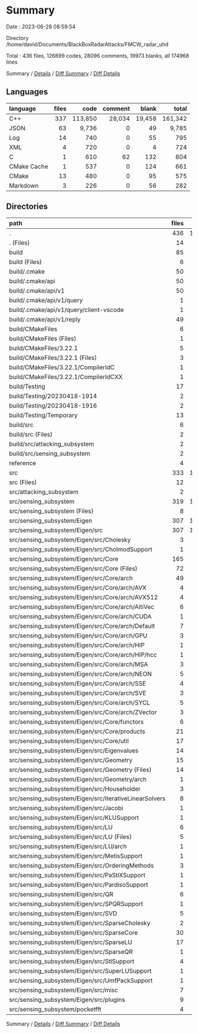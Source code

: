# Summary

Date : 2023-06-28 08:59:54

Directory /home/david/Documents/BlackBoxRadarAttacks/FMCW_radar_uhd

Total : 436 files,  126899 codes, 28096 comments, 19973 blanks, all 174968 lines

Summary / [Details](details.md) / [Diff Summary](diff.md) / [Diff Details](diff-details.md)

## Languages
| language | files | code | comment | blank | total |
| :--- | ---: | ---: | ---: | ---: | ---: |
| C++ | 337 | 113,850 | 28,034 | 19,458 | 161,342 |
| JSON | 63 | 9,736 | 0 | 49 | 9,785 |
| Log | 14 | 740 | 0 | 55 | 795 |
| XML | 4 | 720 | 0 | 4 | 724 |
| C | 1 | 610 | 62 | 132 | 804 |
| CMake Cache | 1 | 537 | 0 | 124 | 661 |
| CMake | 13 | 480 | 0 | 95 | 575 |
| Markdown | 3 | 226 | 0 | 56 | 282 |

## Directories
| path | files | code | comment | blank | total |
| :--- | ---: | ---: | ---: | ---: | ---: |
| . | 436 | 126,899 | 28,096 | 19,973 | 174,968 |
| . (Files) | 14 | 819 | 44 | 27 | 890 |
| build | 85 | 12,672 | 126 | 589 | 13,387 |
| build (Files) | 6 | 814 | 0 | 146 | 960 |
| build/.cmake | 50 | 8,925 | 0 | 49 | 8,974 |
| build/.cmake/api | 50 | 8,925 | 0 | 49 | 8,974 |
| build/.cmake/api/v1 | 50 | 8,925 | 0 | 49 | 8,974 |
| build/.cmake/api/v1/query | 1 | 1 | 0 | 0 | 1 |
| build/.cmake/api/v1/query/client-vscode | 1 | 1 | 0 | 0 | 1 |
| build/.cmake/api/v1/reply | 49 | 8,924 | 0 | 49 | 8,973 |
| build/CMakeFiles | 6 | 1,761 | 126 | 348 | 2,235 |
| build/CMakeFiles (Files) | 1 | 424 | 0 | 42 | 466 |
| build/CMakeFiles/3.22.1 | 5 | 1,337 | 126 | 306 | 1,769 |
| build/CMakeFiles/3.22.1 (Files) | 3 | 129 | 0 | 44 | 173 |
| build/CMakeFiles/3.22.1/CompilerIdC | 1 | 610 | 62 | 132 | 804 |
| build/CMakeFiles/3.22.1/CompilerIdCXX | 1 | 598 | 64 | 130 | 792 |
| build/Testing | 17 | 1,036 | 0 | 17 | 1,053 |
| build/Testing/20230418-1914 | 2 | 451 | 0 | 2 | 453 |
| build/Testing/20230418-1916 | 2 | 269 | 0 | 2 | 271 |
| build/Testing/Temporary | 13 | 316 | 0 | 13 | 329 |
| build/src | 6 | 136 | 0 | 29 | 165 |
| build/src (Files) | 2 | 50 | 0 | 11 | 61 |
| build/src/attacking_subsystem | 2 | 43 | 0 | 9 | 52 |
| build/src/sensing_subsystem | 2 | 43 | 0 | 9 | 52 |
| reference | 4 | 1,016 | 151 | 144 | 1,311 |
| src | 333 | 112,392 | 27,775 | 19,213 | 159,380 |
| src (Files) | 12 | 2,360 | 1,149 | 545 | 4,054 |
| src/attacking_subsystem | 2 | 941 | 400 | 252 | 1,593 |
| src/sensing_subsystem | 319 | 109,091 | 26,226 | 18,416 | 153,733 |
| src/sensing_subsystem (Files) | 8 | 1,395 | 661 | 416 | 2,472 |
| src/sensing_subsystem/Eigen | 307 | 104,218 | 25,456 | 17,642 | 147,316 |
| src/sensing_subsystem/Eigen/src | 307 | 104,218 | 25,456 | 17,642 | 147,316 |
| src/sensing_subsystem/Eigen/src/Cholesky | 3 | 813 | 362 | 173 | 1,348 |
| src/sensing_subsystem/Eigen/src/CholmodSupport | 1 | 410 | 177 | 96 | 683 |
| src/sensing_subsystem/Eigen/src/Core | 165 | 57,596 | 12,146 | 10,546 | 80,288 |
| src/sensing_subsystem/Eigen/src/Core (Files) | 72 | 18,184 | 6,174 | 3,794 | 28,152 |
| src/sensing_subsystem/Eigen/src/Core/arch | 49 | 27,010 | 2,735 | 4,469 | 34,214 |
| src/sensing_subsystem/Eigen/src/Core/arch/AVX | 4 | 1,811 | 154 | 328 | 2,293 |
| src/sensing_subsystem/Eigen/src/Core/arch/AVX512 | 4 | 2,605 | 157 | 418 | 3,180 |
| src/sensing_subsystem/Eigen/src/Core/arch/AltiVec | 6 | 5,831 | 221 | 959 | 7,011 |
| src/sensing_subsystem/Eigen/src/Core/arch/CUDA | 1 | 202 | 33 | 24 | 259 |
| src/sensing_subsystem/Eigen/src/Core/arch/Default | 7 | 2,301 | 975 | 418 | 3,694 |
| src/sensing_subsystem/Eigen/src/Core/arch/GPU | 3 | 1,587 | 49 | 235 | 1,871 |
| src/sensing_subsystem/Eigen/src/Core/arch/HIP | 1 | 12 | 6 | 6 | 24 |
| src/sensing_subsystem/Eigen/src/Core/arch/HIP/hcc | 1 | 12 | 6 | 6 | 24 |
| src/sensing_subsystem/Eigen/src/Core/arch/MSA | 3 | 1,671 | 162 | 438 | 2,271 |
| src/sensing_subsystem/Eigen/src/Core/arch/NEON | 5 | 5,907 | 283 | 663 | 6,853 |
| src/sensing_subsystem/Eigen/src/Core/arch/SSE | 4 | 1,703 | 203 | 295 | 2,201 |
| src/sensing_subsystem/Eigen/src/Core/arch/SVE | 3 | 661 | 52 | 135 | 848 |
| src/sensing_subsystem/Eigen/src/Core/arch/SYCL | 5 | 1,373 | 338 | 276 | 1,987 |
| src/sensing_subsystem/Eigen/src/Core/arch/ZVector | 3 | 1,346 | 102 | 274 | 1,722 |
| src/sensing_subsystem/Eigen/src/Core/functors | 6 | 1,526 | 464 | 245 | 2,235 |
| src/sensing_subsystem/Eigen/src/Core/products | 21 | 6,021 | 1,063 | 1,011 | 8,095 |
| src/sensing_subsystem/Eigen/src/Core/util | 17 | 4,855 | 1,710 | 1,027 | 7,592 |
| src/sensing_subsystem/Eigen/src/Eigenvalues | 14 | 2,830 | 2,176 | 549 | 5,555 |
| src/sensing_subsystem/Eigen/src/Geometry | 15 | 3,244 | 1,687 | 743 | 5,674 |
| src/sensing_subsystem/Eigen/src/Geometry (Files) | 14 | 3,120 | 1,667 | 718 | 5,505 |
| src/sensing_subsystem/Eigen/src/Geometry/arch | 1 | 124 | 20 | 25 | 169 |
| src/sensing_subsystem/Eigen/src/Householder | 3 | 471 | 280 | 83 | 834 |
| src/sensing_subsystem/Eigen/src/IterativeLinearSolvers | 8 | 1,387 | 576 | 318 | 2,281 |
| src/sensing_subsystem/Eigen/src/Jacobi | 1 | 344 | 89 | 51 | 484 |
| src/sensing_subsystem/Eigen/src/KLUSupport | 1 | 237 | 60 | 62 | 359 |
| src/sensing_subsystem/Eigen/src/LU | 6 | 1,452 | 725 | 313 | 2,490 |
| src/sensing_subsystem/Eigen/src/LU (Files) | 5 | 1,221 | 660 | 257 | 2,138 |
| src/sensing_subsystem/Eigen/src/LU/arch | 1 | 231 | 65 | 56 | 352 |
| src/sensing_subsystem/Eigen/src/MetisSupport | 1 | 94 | 31 | 13 | 138 |
| src/sensing_subsystem/Eigen/src/OrderingMethods | 3 | 1,529 | 575 | 350 | 2,454 |
| src/sensing_subsystem/Eigen/src/PaStiXSupport | 1 | 440 | 151 | 88 | 679 |
| src/sensing_subsystem/Eigen/src/PardisoSupport | 1 | 354 | 121 | 71 | 546 |
| src/sensing_subsystem/Eigen/src/QR | 6 | 1,375 | 918 | 334 | 2,627 |
| src/sensing_subsystem/Eigen/src/SPQRSupport | 1 | 239 | 69 | 28 | 336 |
| src/sensing_subsystem/Eigen/src/SVD | 5 | 2,106 | 610 | 348 | 3,064 |
| src/sensing_subsystem/Eigen/src/SparseCholesky | 2 | 593 | 169 | 111 | 873 |
| src/sensing_subsystem/Eigen/src/SparseCore | 30 | 6,760 | 1,341 | 1,417 | 9,518 |
| src/sensing_subsystem/Eigen/src/SparseLU | 17 | 2,116 | 1,089 | 432 | 3,637 |
| src/sensing_subsystem/Eigen/src/SparseQR | 1 | 479 | 195 | 85 | 759 |
| src/sensing_subsystem/Eigen/src/StlSupport | 4 | 323 | 66 | 52 | 441 |
| src/sensing_subsystem/Eigen/src/SuperLUSupport | 1 | 750 | 117 | 159 | 1,026 |
| src/sensing_subsystem/Eigen/src/UmfPackSupport | 1 | 439 | 94 | 110 | 643 |
| src/sensing_subsystem/Eigen/src/misc | 7 | 16,224 | 103 | 797 | 17,124 |
| src/sensing_subsystem/Eigen/src/plugins | 9 | 1,613 | 1,529 | 313 | 3,455 |
| src/sensing_subsystem/pocketfft | 4 | 3,478 | 109 | 358 | 3,945 |

Summary / [Details](details.md) / [Diff Summary](diff.md) / [Diff Details](diff-details.md)